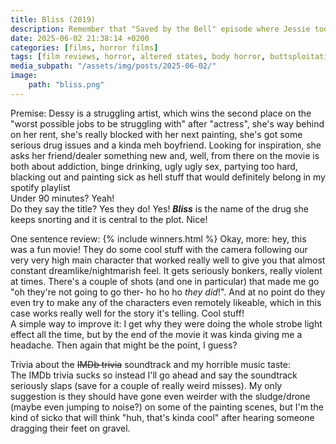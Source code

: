 ```yaml
---
title: Bliss (2019)
description: Remember that "Saved by the Bell" episode where Jessie took drugs and it was clearly a mistake?
date: 2025-06-02 21:38:14 +0200
categories: [films, horror films]
tags: [film reviews, horror, altered states, body horror, buttsploitation, cool weird crap, it's a metaphor d'uh, pretty metal, spooky painting, they say the title]
media_subpath: "/assets/img/posts/2025-06-02/"
image:
    path: "bliss.png"
---
```

<span class="reviewsection">Premise:</span> Dessy is a struggling artist, which wins the second place on the "worst possible jobs to be struggling with" after "actress", she's way behind on her rent, she's really blocked with her next painting, she's got some serious drug issues and a kinda meh boyfriend. Looking for inspiration, she asks her friend/dealer something new and, well, from there on the movie is both about addiction, binge drinking, ugly ugly sex, partying too hard, blacking out and painting sick as hell stuff that would definitely belong in my spotify playlist<br/>
<span class="reviewsection">Under 90 minutes?</span> Yeah!<br/>
<span class="reviewsection">Do they say the title?</span> Yes they do! Yes! ***Bliss*** is the name of the drug she keeps snorting and it is central to the plot. Nice!

<span class="reviewsection">One sentence review:</span>
{% include winners.html %}
<span class="reviewsection">Okay, more:</span> hey, this was a fun movie! They do some cool stuff with the camera following our very very high main character that worked really well to give you that almost constant dreamlike/nightmarish feel. It gets seriously bonkers, really violent at times. There's a couple of shots (and one in particular) that made me go "oh they're not going to go ther- ho ho ho *they did*!". And at no point do they even try to make any of the characters even remotely likeable, which in this case works really well for the story it's telling. Cool stuff!<br/>
<span class="reviewsection">A simple way to improve it:</span> I get why they were doing the whole strobe light effect all the time, but by the end of the movie it was kinda giving me a headache. Then again that might be the point, I guess?

<span class="reviewsection">Trivia about the ~~IMDb trivia~~ soundtrack and my horrible music taste:</span><br/>
The IMDb trivia sucks so instead I'll go ahead and say the soundtrack seriously slaps (save for a couple of really weird misses). My only suggestion is they should have gone even weirder with the sludge/drone (maybe even jumping to noise?) on some of the painting scenes, but I'm the kind of sicko that will think "huh, that's kinda cool" after hearing someone dragging their feet on gravel.